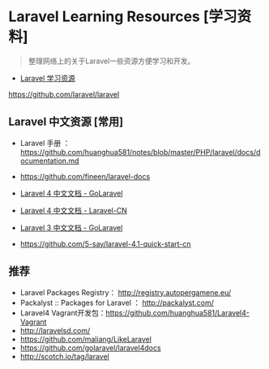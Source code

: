 # Laravel Learning Resources [学习资料]

> 整理网络上的关于Laravel一些资源方便学习和开发。


* [Laravel 学习资源](https://github.com/huanghua581/notes/blob/master/PHP/laravel/laravel-learning-resources.md)

https://github.com/laravel/laravel

## Laravel 中文资源 [常用]

* Laravel 手册 ： https://github.com/huanghua581/notes/blob/master/PHP/laravel/docs/documentation.md
* https://github.com/fineen/laravel-docs

* [Laravel 4 中文文档 - GoLaravel](http://www.golaravel.com/docs/)

* [Laravel 4 中文文档 - Laravel-CN](http://laravel-cn.com/docs)

* [Laravel 3 中文文档 - GoLaravel](http://v3.golaravel.com/docs/)

* https://github.com/5-say/laravel-4.1-quick-start-cn



## 推荐


* Laravel Packages Registry： http://registry.autopergamene.eu/
* Packalyst :: Packages for Laravel ： http://packalyst.com/
* Laravel4 Vagrant开发包：https://github.com/huanghua581/Laravel4-Vagrant
* http://laravelsd.com/
* https://github.com/maliang/LikeLaravel
* https://github.com/golaravel/laravel4docs
* http://scotch.io/tag/laravel
